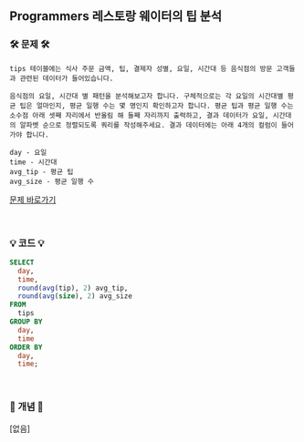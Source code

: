 ## Programmers 레스토랑 웨이터의 팁 분석


### 🛠️ 문제 🛠️

```
tips 테이블에는 식사 주문 금액, 팁, 결제자 성별, 요일, 시간대 등 음식점의 방문 고객들과 관련된 데이터가 들어있습니다.

음식점의 요일, 시간대 별 패턴을 분석해보고자 합니다. 구체적으로는 각 요일의 시간대별 평균 팁은 얼마인지, 평균 일행 수는 몇 명인지 확인하고자 합니다. 평균 팁과 평균 일행 수는 소수점 아래 셋째 자리에서 반올림 해 둘째 자리까지 출력하고, 결과 데이터가 요일, 시간대의 알파벳 순으로 정렬되도록 쿼리를 작성해주세요. 결과 데이터에는 아래 4개의 컬럼이 들어가야 합니다.

day - 요일
time - 시간대
avg_tip - 평균 팁
avg_size - 평균 일행 수
```

[문제 바로가기](https://solvesql.com/problems/tip-analysis/)

<br/>

### 💡 코드 💡

```sql
SELECT
  day,
  time,
  round(avg(tip), 2) avg_tip,
  round(avg(size), 2) avg_size
FROM
  tips
GROUP BY
  day,
  time
ORDER BY
  day,
  time;
```

<br/>

### 📙 개념 📙

[없음]

